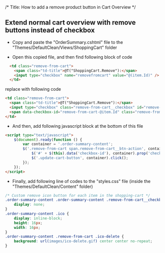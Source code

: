 /*
Title: How to add a remove product button in Cart Overview
*/

## Extend normal cart overview with remove buttons instead of checkbox

- Copy and paste the "OrderSummary.cshtml" file to the "Themes/DefaultClean/Views/ShoppingCart" folder

- Open this copied file, and then find following block of code

```html
  <td class="remove-from-cart">
    <span class="td-title">@T("ShoppingCart.Remove"):</span>
    <input type="checkbox" name="removefromcart" value="@(item.Id)" />
  </td>
```

replace with following code

```html
<td class="remove-from-cart">
  <span class="td-title">@T("ShoppingCart.Remove"):</span>
  <input type="checkbox" class="remove-from-cart__checkbox" id="remove-from-cart-@item.Id" name="removefromcart" value="@(item.Id)" />
  <span data-checkbox-id="remove-from-cart-@item.Id" class="remove-from-cart__btn-action ico ico-delete"></span>
</td>
```

- And then, add following javascript block at the bottom of this file

```html
<script type="text/javascript">
    $(document).ready(function () {
        var container = '.order-summary-content';
        $('.remove-from-cart span.remove-from-cart__btn-action', container).on('click', function () {
            $('#' + $(this).data('checkbox-id'), container).prop('checked', true);
            $('.update-cart-button', container).click();
        });
    });
</script>
```

- Finally, add following line of codes to the "styles.css" file (inside the "Themes/DefaultClean/Content" folder)

```css
/* Custom remove icon button for each item in the shopping-cart */
.order-summary-content .order-summary-content .remove-from-cart__checkbox {
    display: none;
}
.order-summary-content .ico {
    display: inline-block;
    height: 16px;
    width: 16px;
}
.order-summary-content .remove-from-cart .ico-delete {
    background: url(images/ico-delete.gif) center center no-repeat;
}
```
